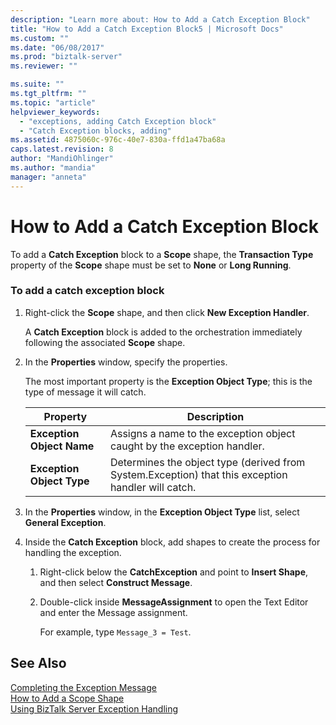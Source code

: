```yaml
---
description: "Learn more about: How to Add a Catch Exception Block"
title: "How to Add a Catch Exception Block5 | Microsoft Docs"
ms.custom: ""
ms.date: "06/08/2017"
ms.prod: "biztalk-server"
ms.reviewer: ""

ms.suite: ""
ms.tgt_pltfrm: ""
ms.topic: "article"
helpviewer_keywords: 
  - "exceptions, adding Catch Exception block"
  - "Catch Exception blocks, adding"
ms.assetid: 4875060c-976c-40e7-830a-ffd1a47ba68a
caps.latest.revision: 8
author: "MandiOhlinger"
ms.author: "mandia"
manager: "anneta"
---
```

# How to Add a Catch Exception Block
To add a **Catch Exception** block to a **Scope** shape, the **Transaction Type** property of the **Scope** shape must be set to **None** or **Long Running**.  
  
### To add a catch exception block  
  
1.  Right-click the **Scope** shape, and then click **New Exception Handler**.  
  
     A **Catch Exception** block is added to the orchestration immediately following the associated **Scope** shape.  
  
2.  In the **Properties** window, specify the properties.  
  
     The most important property is the **Exception Object Type**; this is the type of message it will catch.  
  
    |Property|Description|  
    |--------------|-----------------|  
    |**Exception Object Name**|Assigns a name to the exception object caught by the exception handler.|  
    |**Exception Object Type**|Determines the object type (derived from System.Exception) that this exception handler will catch.|  
  
3.  In the **Properties** window, in the **Exception Object Type** list, select **General Exception**.  
  
4.  Inside the **Catch Exception** block, add shapes to create the process for handling the exception.  
  
    1.  Right-click below the **CatchException** and point to **Insert Shape**, and then select **Construct Message**.  
  
    2.  Double-click inside **MessageAssignment** to open the Text Editor and enter the Message assignment.  
  
         For example, type `Message_3 = Test`.  
  
## See Also  
 [Completing the Exception Message](../core/completing-the-exception-message1.md)   
 [How to Add a Scope Shape](../core/how-to-add-a-scope-shape5.md)   
 [Using BizTalk Server Exception Handling](../core/using-biztalk-server-exception-handling5.md)

